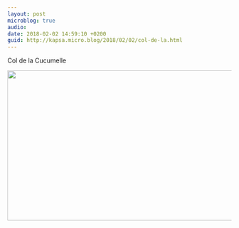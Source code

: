 ```yaml
---
layout: post
microblog: true
audio: 
date: 2018-02-02 14:59:10 +0200
guid: http://kapsa.micro.blog/2018/02/02/col-de-la.html
---
```

Col de la Cucumelle

<img src="http://www.jeankapsa.com/uploads/2018/c8cbf8cdcc.jpg" width="600" height="338" />
